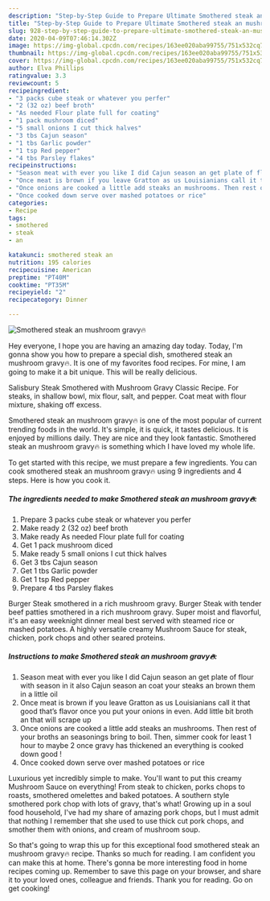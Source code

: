 ```yaml
---
description: "Step-by-Step Guide to Prepare Ultimate Smothered steak an mushroom gravy🔥"
title: "Step-by-Step Guide to Prepare Ultimate Smothered steak an mushroom gravy🔥"
slug: 928-step-by-step-guide-to-prepare-ultimate-smothered-steak-an-mushroom-gravy
date: 2020-04-09T07:46:14.302Z
image: https://img-global.cpcdn.com/recipes/163ee020aba99755/751x532cq70/smothered-steak-an-mushroom-gravy🔥-recipe-main-photo.jpg
thumbnail: https://img-global.cpcdn.com/recipes/163ee020aba99755/751x532cq70/smothered-steak-an-mushroom-gravy🔥-recipe-main-photo.jpg
cover: https://img-global.cpcdn.com/recipes/163ee020aba99755/751x532cq70/smothered-steak-an-mushroom-gravy🔥-recipe-main-photo.jpg
author: Elva Phillips
ratingvalue: 3.3
reviewcount: 5
recipeingredient:
- "3 packs cube steak or whatever you perfer"
- "2 (32 oz) beef broth"
- "As needed Flour plate full for coating"
- "1 pack mushroom diced"
- "5 small onions I cut thick halves"
- "3 tbs Cajun season"
- "1 tbs Garlic powder"
- "1 tsp Red pepper"
- "4 tbs Parsley flakes"
recipeinstructions:
- "Season meat with ever you like I did Cajun season an get plate of flour with season in it also Cajun season an coat your steaks an brown them in a little oil"
- "Once meat is brown if you leave Gratton as us Louisianians call it that good that’s flavor once you put your onions in even. Add little bit broth an that will scrape up"
- "Once onions are cooked a little add steaks an mushrooms. Then rest of your broths an seasonings bring to boil. Then, simmer cook for least 1 hour to maybe 2 once gravy has thickened an everything is cooked down good !"
- "Once cooked down serve over mashed potatoes or rice"
categories:
- Recipe
tags:
- smothered
- steak
- an

katakunci: smothered steak an 
nutrition: 195 calories
recipecuisine: American
preptime: "PT40M"
cooktime: "PT35M"
recipeyield: "2"
recipecategory: Dinner

---
```



![Smothered steak an mushroom gravy🔥](https://img-global.cpcdn.com/recipes/163ee020aba99755/751x532cq70/smothered-steak-an-mushroom-gravy🔥-recipe-main-photo.jpg)

Hey everyone, I hope you are having an amazing day today. Today, I'm gonna show you how to prepare a special dish, smothered steak an mushroom gravy🔥. It is one of my favorites food recipes. For mine, I am going to make it a bit unique. This will be really delicious.

Salisbury Steak Smothered with Mushroom Gravy Classic Recipe. For steaks, in shallow bowl, mix flour, salt, and pepper. Coat meat with flour mixture, shaking off excess.

Smothered steak an mushroom gravy🔥 is one of the most popular of current trending foods in the world. It's simple, it is quick, it tastes delicious. It is enjoyed by millions daily. They are nice and they look fantastic. Smothered steak an mushroom gravy🔥 is something which I have loved my whole life.


To get started with this recipe, we must prepare a few ingredients. You can cook smothered steak an mushroom gravy🔥 using 9 ingredients and 4 steps. Here is how you cook it.

<!--inarticleads1-->

##### The ingredients needed to make Smothered steak an mushroom gravy🔥:

1. Prepare 3 packs cube steak or whatever you perfer
1. Make ready 2 (32 oz) beef broth
1. Make ready As needed Flour plate full for coating
1. Get 1 pack mushroom diced
1. Make ready 5 small onions I cut thick halves
1. Get 3 tbs Cajun season
1. Get 1 tbs Garlic powder
1. Get 1 tsp Red pepper
1. Prepare 4 tbs Parsley flakes


Burger Steak smothered in a rich mushroom gravy. Burger Steak with tender beef patties smothered in a rich mushroom gravy. Super moist and flavorful, it&#39;s an easy weeknight dinner meal best served with steamed rice or mashed potatoes. A highly versatile creamy Mushroom Sauce for steak, chicken, pork chops and other seared proteins. 

<!--inarticleads2-->

##### Instructions to make Smothered steak an mushroom gravy🔥:

1. Season meat with ever you like I did Cajun season an get plate of flour with season in it also Cajun season an coat your steaks an brown them in a little oil
1. Once meat is brown if you leave Gratton as us Louisianians call it that good that’s flavor once you put your onions in even. Add little bit broth an that will scrape up
1. Once onions are cooked a little add steaks an mushrooms. Then rest of your broths an seasonings bring to boil. Then, simmer cook for least 1 hour to maybe 2 once gravy has thickened an everything is cooked down good !
1. Once cooked down serve over mashed potatoes or rice


Luxurious yet incredibly simple to make. You&#39;ll want to put this creamy Mushroom Sauce on everything! From steak to chicken, porks chops to roasts, smothered omelettes and baked potatoes. A southern style smothered pork chop with lots of gravy, that&#39;s what! Growing up in a soul food household, I&#39;ve had my share of amazing pork chops, but I must admit that nothing I remember that she used to use thick cut pork chops, and smother them with onions, and cream of mushroom soup. 

So that's going to wrap this up for this exceptional food smothered steak an mushroom gravy🔥 recipe. Thanks so much for reading. I am confident you can make this at home. There's gonna be more interesting food in home recipes coming up. Remember to save this page on your browser, and share it to your loved ones, colleague and friends. Thank you for reading. Go on get cooking!
